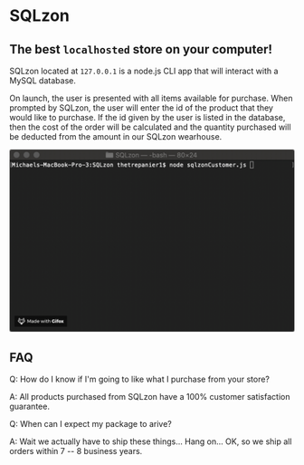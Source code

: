 # SQLzon

## The best `localhosted` store on your computer!

SQLzon located at `127.0.0.1` is a node.js CLI app that will interact with a MySQL database.

On launch, the user is presented with all items available for purchase. When prompted by SQLzon, the user will enter the id of the product that they would like to purchase. If the id given by the user is listed in the database, then the cost of the order will be calculated and the quantity purchased will be deducted from the amount in our SQLzon wearhouse.

![SQLzon at work](resources/midnightMachines.gif)

## FAQ

Q: How do I know if I'm going to like what I purchase from your store?

A: All products purchased from SQLzon have a 100% customer satisfaction guarantee. 

Q: When can I expect my package to arive?

A: Wait we actually have to ship these things... Hang on... OK, so we ship all orders within 7 -- 8 business years.